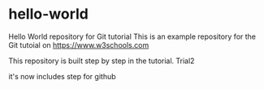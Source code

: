# hello-world
Hello World repository for Git tutorial
This is an example repository for the Git tutoial on https://www.w3schools.com

This repository is built step by step in the tutorial.
Trial2

it's now includes step for github
